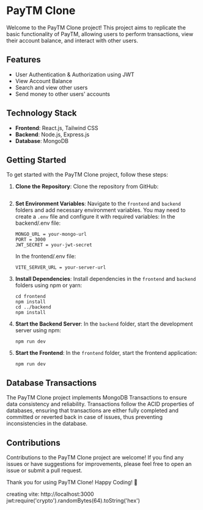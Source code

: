 # PayTM Clone

Welcome to the PayTM Clone project! This project aims to replicate the basic functionality of PayTM, allowing users to perform transactions, view their account balance, and interact with other users.

## Features

- User Authentication & Authorization using JWT
- View Account Balance
- Search and view other users
- Send money to other users' accounts

## Technology Stack

- **Frontend**: React.js, Tailwind CSS
- **Backend**: Node.js, Express.js
- **Database**: MongoDB

## Getting Started

To get started with the PayTM Clone project, follow these steps:

1. **Clone the Repository**: Clone the repository from GitHub:

   ```
   
   ```

2. **Set Environment Variables**: Navigate to the `frontend` and `backend` folders and add necessary environment variables. You may need to create a `.env` file and configure it with required variables:
   In the backend/.env file:

   ```
   MONGO_URL = your-mongo-url
   PORT = 3000
   JWT_SECRET = your-jwt-secret
   ```

   In the frontend/.env file:

   ```
   VITE_SERVER_URL = your-server-url
   ```

3. **Install Dependencies**: Install dependencies in the `frontend` and `backend` folders using npm or yarn:

   ```
   cd frontend
   npm install
   cd ../backend
   npm install
   ```

4. **Start the Backend Server**: In the `backend` folder, start the development server using npm:

   ```
   npm run dev
   ```

5. **Start the Frontend**: In the `frontend` folder, start the frontend application:

   ```
   npm run dev
   ```

## Database Transactions

The PayTM Clone project implements MongoDB Transactions to ensure data consistency and reliability. Transactions follow the ACID properties of databases, ensuring that transactions are either fully completed and committed or reverted back in case of issues, thus preventing inconsistencies in the database.

## Contributions

Contributions to the PayTM Clone project are welcome! If you find any issues or have suggestions for improvements, please feel free to open an issue or submit a pull request.

Thank you for using PayTM Clone! Happy Coding! 🚀


creating vite: http://localhost:3000
jwt:require('crypto').randomBytes(64).toString('hex')
